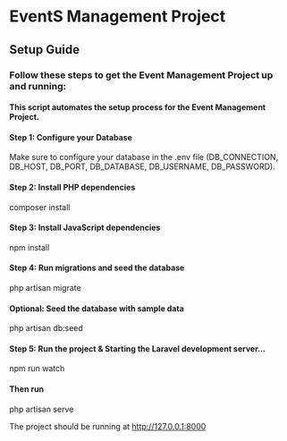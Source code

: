 # EventS Management Project

## Setup Guide

### Follow these steps to get the Event Management Project up and running:


#### This script automates the setup process for the Event Management Project.

#### Step 1: Configure your Database
Make sure to configure your database in the .env file (DB_CONNECTION, DB_HOST, DB_PORT, DB_DATABASE, DB_USERNAME, DB_PASSWORD).


#### Step 2: Install PHP dependencies

composer install


#### Step 3: Install JavaScript dependencies

npm install


#### Step 4: Run migrations and seed the database

php artisan migrate


#### Optional: Seed the database with sample data

php artisan db:seed


#### Step 5: Run the project & Starting the Laravel development server...

npm run watch

#### Then run

php artisan serve


The project should be running at http://127.0.0.1:8000